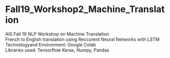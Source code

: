 # Fall19_Workshop2_Machine_Translation
AIS Fall 19 NLP Workshop on Machine Translation  
French to English translation using Reccurent Neural Networks with LSTM  
Technologyand Environment: Google Colab  
Libraries used: Tensorflow Keras, Numpy, Pandas  
